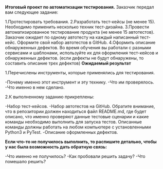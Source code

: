 **Итоговый проект по автоматизации тестирования.**
Заказчик передал вам следующее задание:

1.Протестировать требования.
2.Разработать тест-кейсы (не менее 15). Необходимо применить несколько техник тест-дизайна.
3.Провести автоматизированное тестирование продукта (не менее 15 автотестов). Заказчик ожидает по одному автотесту на каждый написанный тест-кейс. Оформите свой набор автотестов в GitHub.
4.Оформить описание обнаруженных дефектов. Во время обучения вы работали с разными сервисами и шаблонами, используйте их для оформления тест-кейсов и обнаруженных дефектов. (если дефекты не будут обнаружены, то составить описание трех дефектов)
**Ожидаемый результат**

1.Перечислены инструменты, которые применялись для тестирования.

  -Почему именно этот инструмент и эту технику.
  -Что им проверялось.
  -Что именно в нем сделано.
  
2.К выполненному заданию прикреплены:

  -Набор тест-кейсов.
  -Набор автотестов на GitHub. Обратите внимание, что в репозитории должен находиться файл README.md, где будет описано, что именно проверяют данные тестовые сценарии и  какие команды необходимо выполнить для запуска тестов. Описанные команды должны работать на любом компьютере с установленными Python3 и PyTest.
  -Описание оформленных дефектов.
  
**Если что-то не получилось выполнить, то распишите детально, чтобы у нас была возможность дать обратную связь:**

  -Что именно не получилось?
  -Как пробовали решить задачу?
  -Что помешало решить?
